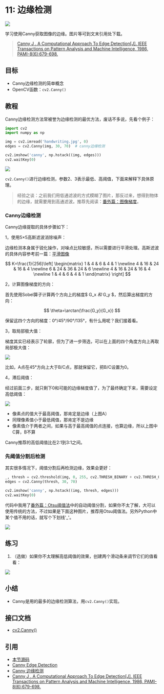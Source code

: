 # 11: 边缘检测

![](http://blog.codec.wang/cv2_canny_edge_detection_threshold.jpg)

学习使用Canny获取图像的边缘。图片等可到文末引用处下载。

> [Canny J . A Computational Approach To Edge Detection\[J\]. IEEE Transactions on Pattern Analysis and Machine Intelligence, 1986, PAMI-8\(6\):679-698.](https://www.computer.org/cms/Computer.org/Transactions%20Home%20Pages/TPAMI/PDFs/top_ten_6.pdf)

## 目标

* Canny边缘检测的简单概念
* OpenCV函数：`cv2.Canny()`

## 教程

Canny边缘检测方法常被誉为边缘检测的最优方法，废话不多说，先看个例子：

```python
import cv2
import numpy as np

img = cv2.imread('handwriting.jpg', 0)
edges = cv2.Canny(img, 30, 70)  # canny边缘检测

cv2.imshow('canny', np.hstack((img, edges)))
cv2.waitKey(0)
```

![](http://blog.codec.wang/cv2_canny_edge_detection.jpg)

`cv2.Canny()`进行边缘检测，参数2、3表示最低、高阈值，下面来解释下具体原理。

> 经验之谈：之前我们用低通滤波的方式模糊了图片，那反过来，想得到物体的边缘，就需要用到高通滤波。推荐先阅读：[番外篇：图像梯度](/Extra-09-Image-Gradients/)。

### Canny边缘检测

Canny边缘提取的具体步骤如下：

1，使用5×5高斯滤波消除噪声：

边缘检测本身属于锐化操作，对噪点比较敏感，所以需要进行平滑处理。高斯滤波的具体内容参考前一篇：[平滑图像](/opencv-python-smoothing-images/)

$$
K=\frac{1}{256}\left[
 \begin{matrix}
   1 & 4 & 6 & 4 & 1 \newline
   4 & 16 & 24 & 16 & 4  \newline
   6 & 24 & 36 & 24 & 6  \newline
   4 & 16 & 24 & 16 & 4  \newline
   1 & 4 & 6 & 4 & 1
  \end{matrix}
  \right]
$$

2，计算图像梯度的方向：

首先使用Sobel算子计算两个方向上的梯度$ G\_x $和$ G\_y $，然后算出梯度的方向：

$$
\theta=\arctan(\frac{G_y}{G_x})
$$

保留这四个方向的梯度：0°/45°/90°/135°，有什么用呢？我们接着看。

3，取局部极大值：

梯度其实已经表示了轮廓，但为了进一步筛选，可以在上面的四个角度方向上再取局部极大值：

![](http://blog.codec.wang/cv2_understand_canny_direction.jpg)

比如，A点在45°方向上大于B/C点，那就保留它，把B/C设置为0。

4，滞后阈值：

经过前面三步，就只剩下0和可能的边缘梯度值了，为了最终确定下来，需要设定高低阈值：

![](http://blog.codec.wang/cv2_understand_canny_max_min_val.jpg)

* 像素点的值大于最高阈值，那肯定是边缘（上图A）
* 同理像素值小于最低阈值，那肯定不是边缘
* 像素值介于两者之间，如果与高于最高阈值的点连接，也算边缘，所以上图中C算，B不算

Canny推荐的高低阈值比在2:1到3:1之间。

### 先阈值分割后检测

其实很多情况下，阈值分割后再检测边缘，效果会更好：

```python
_, thresh = cv2.threshold(img, 0, 255, cv2.THRESH_BINARY + cv2.THRESH_OTSU)
edges = cv2.Canny(thresh, 30, 70)

cv2.imshow('canny', np.hstack((img, thresh, edges)))
cv2.waitKey(0)
```

代码中我用了[番外篇：Otsu阈值法](/Extra-04-Otsu-Thresholding/)中的自动阈值分割，如果你不太了解，大可以使用传统的方法，不过如果是下面这种图片，推荐用Otsu阈值法。另外Python中某个值不用的话，就写个下划线'\_'。

![](http://blog.codec.wang/cv2_canny_edge_detection_threshold.jpg)

## 练习

1. （选做）如果你不太理解高低阈值的效果，创建两个滑动条来调节它们的值看看：

![](http://blog.codec.wang/cv2_trackbar_maxval_minval_canny.gif)

## 小结

* Canny是用的最多的边缘检测算法，用`cv2.Canny()`实现。

## 接口文档

* [cv2.Canny\(\)](https://docs.opencv.org/4.0.0/dd/d1a/group__imgproc__feature.html#ga04723e007ed888ddf11d9ba04e2232de)

## 引用

* [本节源码](https://github.com/codecwang/OpenCV-Python-Tutorial/tree/master/11-Edge-Detection)
* [Canny Edge Detection](http://opencv-python-tutroals.readthedocs.io/en/latest/py_tutorials/py_imgproc/py_canny/py_canny.html)
* [Canny 边缘检测](http://www.opencv.org.cn/opencvdoc/2.3.2/html/doc/tutorials/imgproc/imgtrans/canny_detector/canny_detector.html)
* [Canny J . A Computational Approach To Edge Detection\[J\]. IEEE Transactions on Pattern Analysis and Machine Intelligence, 1986, PAMI-8\(6\):679-698.](https://www.computer.org/cms/Computer.org/Transactions%20Home%20Pages/TPAMI/PDFs/top_ten_6.pdf)

